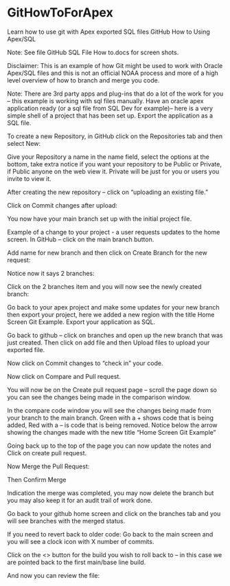 # GitHowToForApex
Learn how to use git with Apex exported SQL files
GitHub How to Using Apex/SQL


Note: See file GitHub SQL File How to.docs for screen shots.



Disclaimer: This is an example of how Git might be used to work with Oracle Apex/SQL files and this is not an official NOAA process and more of a high level overview of how to branch and merge you code.

Note: There are 3rd party apps and plug-ins that do a lot of the work for you – this example is working with sql files manually. 
Have an oracle apex application ready (or a sql file from SQL Dev for example)– here is a very simple shell of a project that has been set up.  Export the application as a SQL file.
 
To create a new Repository, in GitHub click on the Repositories tab and then select New:
  

Give your Repository a name in the name field, select the options at the bottom, take extra notice if you want your repository to be Public or Private, if Public anyone on the web view it. Private will be just for you or users you invite to view it.
 

After creating the new repository – click on “uploading an existing file.”
 
Click on Commit changes after upload:
 

You now have your main branch set up with the initial project file.
 






Example of a change to your project - a user requests updates to the home screen.
In GitHub – click on the main branch button.
  

Add name for new branch and then click on Create Branch for the new request:
 
Notice now it says 2 branches:
 
Click on the 2 branches item and you will now see the newly created branch:
 

Go back to your apex project and make some updates for your new branch then export your project, here we added a new region with the title Home Screen Git Example. Export your application as SQL.
 
Go back to github – click on branches and open up the new branch that was just created. Then click on add file and then Upload files to upload your exported file. 

Now click on Commit changes to “check in” your code.
 
Now click on Compare and Pull request.
 
You will now be on the Create pull request page – scroll the page down so you can see the changes being made in the comparison window.
 

In the compare code window you will see the changes being made from your branch to the main branch.
Green with a + shows code that is being added, Red with a – is code that is being removed.
Notice below the arrow showing the changes made with the new title “Home Screen Git Example”
 

Going back up to the top of the page you can now update the notes and Click on create pull request.
 
Now Merge the Pull Request:
 
Then Confirm Merge 





Indication the merge was completed, you may now delete the branch but you may also keep it for an audit trail of work done. 
 

Go back to your github home screen and click on the branches tab and you will see branches with the merged status.
 










If you need to revert back to older code:
Go back to the main screen and you will see a clock icon with X number of commits. 
 

Click on the <> button for the build you wish to roll back to – in this case we are pointed back to the first main/base line build.
 

And now you can review the file:
 
